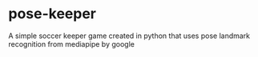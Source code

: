 # pose-keeper
A simple soccer keeper game created in python that uses pose landmark recognition from mediapipe by google
